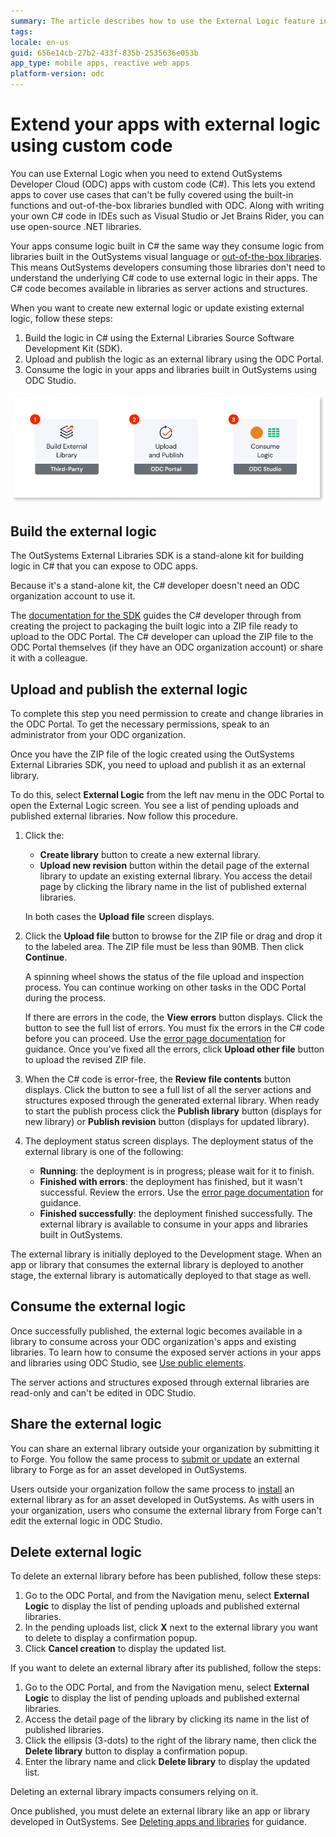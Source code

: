 ```yaml
---
summary: The article describes how to use the External Logic feature in OutSystems Developer Cloud (ODC) to extend apps with custom code, specifically C#.
tags:
locale: en-us
guid: 656e14cb-27b2-433f-835b-2535636e053b
app_type: mobile apps, reactive web apps
platform-version: odc
---
```


# Extend your apps with external logic using custom code

You can use External Logic when you need to extend OutSystems Developer Cloud (ODC) apps with custom code (C#). This lets you extend apps to cover use cases that can't be fully covered using the built-in functions and out-of-the-box libraries bundled with ODC. Along with writing your own C# code in IDEs such as Visual Studio or Jet Brains Rider, you can use open-source .NET libraries.

Your apps consume logic built in C# the same way they consume logic from libraries built in the OutSystems visual language or [out-of-the-box libraries](../../reference/libraries/intro.md). This means OutSystems developers consuming those libraries don't need to understand the underlying C# code to use external logic in their apps. The C# code becomes available in libraries as server actions and structures.

When you want to create new external logic or update existing external logic, follow these steps:

1. Build the logic in C# using the External Libraries Source Software Development Kit (SDK).
2. Upload and publish the logic as an external library using the ODC Portal.
3. Consume the logic in your apps and libraries built in OutSystems using ODC Studio.

![External Logic steps](images/extend-apps-with-external-logic-diag.png "External Logic steps")

## Build the external logic

The OutSystems External Libraries SDK is a stand-alone kit for building logic in C# that you can expose to ODC apps.

Because it's a stand-alone kit, the C# developer doesn't need an ODC organization account to use it.

The [documentation for the SDK](README.md) guides the C# developer through from creating the project to packaging the built logic into a ZIP file ready to upload to the ODC Portal. The C# developer can upload the ZIP file to the ODC Portal themselves (if they have an ODC organization account) or share it with a colleague.

## Upload and publish the external logic

<div class="info" markdown="1">

To complete this step you need permission to create and change libraries in the ODC Portal. To get the necessary permissions, speak to an administrator from your ODC organization.

</div>

Once you have the ZIP file of the logic created using the OutSystems External Libraries SDK, you need to upload and publish it as an external library.

To do this, select **External Logic** from the left nav menu in the ODC Portal to open the External Logic screen. You see a list of pending uploads and published external libraries. Now follow this procedure.

1. Click the:

    * **Create library** button to create a new external library. 
    * **Upload new revision** button within the detail page of the external library to update an existing external library. You access the detail page by clicking the library name in the list of published external libraries.

    In both cases the **Upload file** screen displays.

1. Click the **Upload file** button to browse for the ZIP file or drag and drop it to the labeled area. The ZIP file must be less than 90MB. Then click **Continue**.

    A spinning wheel shows the status of the file upload and inspection process. You can continue working on other tasks in the ODC Portal during the process.

    <div class="info" markdown="1">

    If there are errors in the code, the **View errors** button displays. Click the button to see the full list of errors. You must fix the errors in the C# code before you can proceed. Use the [error page documentation](../../../error/elg/intro.md) for guidance. Once you've fixed all the errors, click **Upload other file** button to upload the revised ZIP file.

    </div>

1. When the C# code is error-free, the **Review file contents** button displays. Click the button to see a full list of all the server actions and structures exposed through the generated external library. When ready to start the publish process click the **Publish library** button (displays for new library) or **Publish revision** button (displays for updated library).

1. The deployment status screen displays. The deployment status of the external library is one of the following:

    * **Running**: the deployment is in progress; please wait for it to finish.
    * **Finished with errors**: the deployment has finished, but it wasn't successful. Review the errors. Use the [error page documentation](../../../error/elg/intro.md) for guidance.
    * **Finished successfully**: the deployment finished successfully. The external library is available to consume in your apps and libraries built in OutSystems.

The external library is initially deployed to the Development stage. When an app or library that consumes the external library is deployed to another stage, the external library is automatically deployed to that stage as well.

## Consume the external logic

Once successfully published, the external logic becomes available in a library to consume across your ODC organization's apps and existing libraries. To learn how to consume the exposed server actions in your apps and libraries using ODC Studio, see [Use public elements](../use-public-elements.md#libraries).

<div class="info" markdown="1">

The server actions and structures exposed through external libraries are read-only and can't be edited in ODC Studio.

</div>

## Share the external logic

You can share an external library outside your organization by submitting it to Forge. You follow the same process to [submit or update](../../forge/submit.md) an external library to Forge as for an asset developed in OutSystems.

Users outside your organization follow the same process to [install](../../forge/install.md) an external library as for an asset developed in OutSystems. As with users in your organization, users who consume the external library from Forge can't edit the external logic in ODC Studio.

## Delete external logic

To delete an external library before has been published, follow these steps:

1. Go to the ODC Portal, and from the Navigation menu, select **External Logic** to display the list of pending uploads and published external libraries. 
1. In the pending uploads list, click **X** next to the external library you want to delete to display a confirmation popup.
1. Click **Cancel creation** to display the updated list.

If you want to delete an external library after its published, follow the steps:

1. Go to the ODC Portal, and from the Navigation menu, select **External Logic**  to display the list of pending uploads and published external libraries. 
1. Access the detail page of the library by clicking its name in the list of published libraries.
1. Click the ellipsis (3-dots) to the right of the library name, then click the **Delete library** button to display a confirmation popup.
1. Enter the library name and click **Delete library** to display the updated list.

<div class="info" markdown="1">

Deleting an external library impacts consumers relying on it.

</div>

Once published, you must delete an external library like an app or library developed in OutSystems. See [Deleting apps and libraries](../../building-apps/deleting-apps/intro.md) for guidance.
